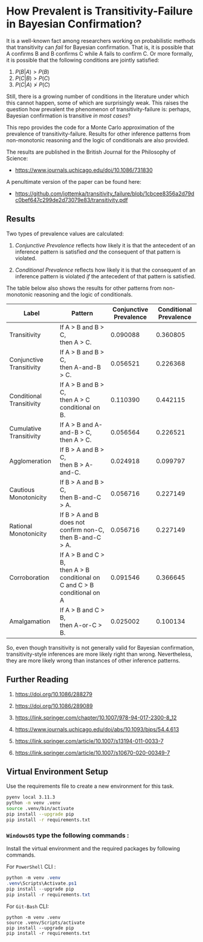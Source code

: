 # How Prevalent is Transitivity-Failure in Bayesian Confirmation?

It is a well-known fact among researchers working on probabilistic methods that transitivity can *fail* for Bayesian confirmation. That is, it is possible that A confirms B and B confirms C while A fails to confirm C. Or more formally, it is possible that the following conditions are jointly satisfied:

1. $P(B|A)>P(B)$
1. $P(C|B)>P(C)$
1. $P(C|A)\ngtr P(C)$

Still, there is a growing number of conditions in the literature
under which this cannot happen, some of which are surprisingly weak. This raises the question how prevalent the phenomenon of transitivity-failure is: perhaps, Bayesian confirmation is transitive *in most cases*?

This repo provides the code for a Monte Carlo approximation of the prevalence of transitivity-failure. Results for other inference patterns from non-monotonic reasoning and the logic of conditionals are also provided. 

The results are published in the British Journal for the Philosophy of Science:

- https://www.journals.uchicago.edu/doi/10.1086/731830

A penultimate version of the paper can be found here:

- https://github.com/jottemka/transitivity_failure/blob/1cbcee8356a2d79dc0bef647c299de2d73079e83/transitivity.pdf

## Results

Two types of prevalence values are calculated:

1. *Conjunctive Prevalence* reflects how likely it is that the antecedent of an inference pattern is satisfied *and* the consequent of that pattern is violated.

1. *Conditional Prevalence* reflects how likely it is that the consequent of an inference pattern is violated *if* the antecedent of that pattern is satisfied.

The table below also shows the results for other patterns from non-monotonic reasoning and the logic of conditionals.

<table id="T_2382b">
  <thead>
    <tr>
      <th id="T_2382b_level0_col0" class="col_heading level0 col0" >Label</th>
      <th id="T_2382b_level0_col1" class="col_heading level0 col1" >Pattern</th>
      <th id="T_2382b_level0_col2" class="col_heading level0 col2" >Conjunctive Prevalence</th>
      <th id="T_2382b_level0_col3" class="col_heading level0 col3" >Conditional Prevalence</th>
    </tr>
  </thead>
  <tbody>
    <tr>
      <td id="T_2382b_row0_col0" class="data row0 col0" >Transitivity</td>
      <td id="T_2382b_row0_col1" class="data row0 col1" >If A > B and B > C,<br> then A > C.</td>
      <td id="T_2382b_row0_col2" class="data row0 col2" >0.090088</td>
      <td id="T_2382b_row0_col3" class="data row0 col3" >0.360805</td>
    </tr>
    <tr>
      <td id="T_2382b_row1_col0" class="data row1 col0" >Conjunctive Transitivity</td>
      <td id="T_2382b_row1_col1" class="data row1 col1" >If A > B and B > C,<br> then A-and-B > C.</td>
      <td id="T_2382b_row1_col2" class="data row1 col2" >0.056521</td>
      <td id="T_2382b_row1_col3" class="data row1 col3" >0.226368</td>
    </tr>
    <tr>
      <td id="T_2382b_row2_col0" class="data row2 col0" >Conditional Transitivity</td>
      <td id="T_2382b_row2_col1" class="data row2 col1" >If A > B and B > C,<br> then A > C conditional on B.</td>
      <td id="T_2382b_row2_col2" class="data row2 col2" >0.110390</td>
      <td id="T_2382b_row2_col3" class="data row2 col3" >0.442115</td>
    </tr>
    <tr>
      <td id="T_2382b_row3_col0" class="data row3 col0" >Cumulative Transitivity</td>
      <td id="T_2382b_row3_col1" class="data row3 col1" >If A > B and A-and-B > C,<br> then A > C.</td>
      <td id="T_2382b_row3_col2" class="data row3 col2" >0.056564</td>
      <td id="T_2382b_row3_col3" class="data row3 col3" >0.226521</td>
    </tr>
    <tr>
      <td id="T_2382b_row4_col0" class="data row4 col0" >Agglomeration</td>
      <td id="T_2382b_row4_col1" class="data row4 col1" >If B > A and B > C,<br> then B > A-and-C.</td>
      <td id="T_2382b_row4_col2" class="data row4 col2" >0.024918</td>
      <td id="T_2382b_row4_col3" class="data row4 col3" >0.099797</td>
    </tr>
    <tr>
      <td id="T_2382b_row5_col0" class="data row5 col0" >Cautious Monotonicity</td>
      <td id="T_2382b_row5_col1" class="data row5 col1" >If B > A and B > C,<br> then B-and-C > A.</td>
      <td id="T_2382b_row5_col2" class="data row5 col2" >0.056716</td>
      <td id="T_2382b_row5_col3" class="data row5 col3" >0.227149</td>
    </tr>
    <tr>
      <td id="T_2382b_row6_col0" class="data row6 col0" >Rational Monotonicity</td>
      <td id="T_2382b_row6_col1" class="data row6 col1" >If B > A and B does not confirm non-C,<br> then B-and-C > A.</td>
      <td id="T_2382b_row6_col2" class="data row6 col2" >0.056716</td>
      <td id="T_2382b_row6_col3" class="data row6 col3" >0.227149</td>
    </tr>
    <tr>
      <td id="T_2382b_row7_col0" class="data row7 col0" >Corroboration</td>
      <td id="T_2382b_row7_col1" class="data row7 col1" >If A > B and C > B,<br> then A > B conditional on C and C > B conditional on A</td>
      <td id="T_2382b_row7_col2" class="data row7 col2" >0.091546</td>
      <td id="T_2382b_row7_col3" class="data row7 col3" >0.366645</td>
    </tr>
    <tr>
      <td id="T_2382b_row8_col0" class="data row8 col0" >Amalgamation</td>
      <td id="T_2382b_row8_col1" class="data row8 col1" >If A > B and C > B,<br> then A-or-C > B.</td>
      <td id="T_2382b_row8_col2" class="data row8 col2" >0.025002</td>
      <td id="T_2382b_row8_col3" class="data row8 col3" >0.100134</td>
    </tr>
  </tbody>
</table>


So, even though transitivity is not generally valid for Bayesian confirmation, transitivity-style inferences are more likely right than wrong. Nevertheless, they are more likely wrong than instances of other inference patterns.

## Further Reading

1. https://doi.org/10.1086/288279 

2. https://doi.org/10.1086/289089 

3. https://link.springer.com/chapter/10.1007/978-94-017-2300-8_12

4. https://www.journals.uchicago.edu/doi/abs/10.1093/bjps/54.4.613

5. https://link.springer.com/article/10.1007/s13194-011-0033-7

6. https://link.springer.com/article/10.1007/s10670-020-00349-7


## Virtual Environment Setup

Use the requirements file to create a new environment for this task. 

```Bash
pyenv local 3.11.3
python -m venv .venv
source .venv/bin/activate
pip install --upgrade pip
pip install -r requirements.txt
```

### **`WindowsOS`** type the following commands :

Install the virtual environment and the required packages by following commands.

For `PowerShell` CLI :

```PowerShell
python -m venv .venv
.venv\Scripts\Activate.ps1
pip install --upgrade pip
pip install -r requirements.txt
```

For `Git-Bash` CLI:

```
python -m venv .venv
source .venv/Scripts/activate
pip install --upgrade pip
pip install -r requirements.txt
```